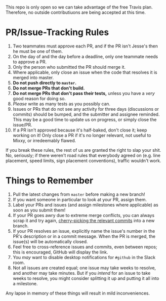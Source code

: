 This repo is only open so we can take advantage of the free Travis plan.  Therefore, no outside contributiuons are being accepted at this time.

# PR/Issue-Tracking Rules

1. Two teammates must approve each PR, and if the PR isn't Jesse's then he must be one of them.
2. On the day of and the day before a deadline, only one teammate needs to approve a PR.
3. Only the person who submitted the PR should merge it.
4. Where applicable, only close an issue when the code that resolves it is merged into master.
5. **Do not push directly to `master`.**
6. **Do not merge PRs that don't build.**
7. **Do not merge PRs that don't pass their tests,** unless you have a *very* good reason for doing so.
8. *Please* write as many tests as you possibly can.
9. Issues or PRs that do not see any activity for three days (discussions or commits) should be bumped, and the submitter and assignee reminded.  This may be a good time to update us on progress, or simply close the issue/PR.
10. If a PR isn't approved because it's half-baked, don't close it; keep working on it!  Only close a PR if it's no longer relevant, not useful to Mixxy, or irredeemably flawed.

If you break these rules, the rest of us are granted the right to slap your shit.  No, seriously; if there weren't road rules that everybody agreed on (e.g. line placement, speed limits, sign placement conventions), traffic wouldn't work.

# Things to Remember

1. Pull the latest changes from `master` before making a new branch!
2. If you want someone in particular to look at your PR, assign them.
3. Label your PRs and issues (and assign milestones where applicable) as soon as you submit them!
4. If your PR goes awry due to extreme merge conflicts, you can always scrap it and try again, [cherry-picking the relevant commits](http://git-scm.com/docs/git-cherry-pick) into a new branch.
5. If your PR resolves an issue, explicitly name the issue's number in the PR's description or in a commit message.  When the PR is merged, the issue(s) will be automatically closed.
6. Feel free to cross-reference issues and commits, even between repos; this is encouraged, GitHub will display the link.
7. You *may* want to disable desktop notifications for `#github` in the Slack room.
8. Not all issues are created equal; one issue may take weeks to resolve, and another may take minutes.  But if you *intend* for an issue to take weeks to resolve, you might consider splitting it up and putting it all into a milestone.

Any lapse in memory of these things will result in mild inconveniences.
